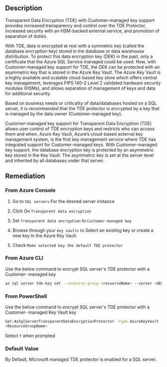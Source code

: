 ## Description

Transparent Data Encryption (TDE) with Customer-managed key support provides increased transparency and control over the TDE Protector, increased security with an HSM-backed external service, and promotion of separation of duties.

With TDE, data is encrypted at rest with a symmetric key (called the database encryption key) stored in the database or data warehouse distribution. To protect this data encryption key (DEK) in the past, only a certificate that the Azure SQL Service managed could be used. Now, with Customer-managed key support for TDE, the DEK can be protected with an asymmetric key that is stored in the Azure Key Vault. The Azure Key Vault is a highly available and scalable cloud-based key store which offers central key management, leverages FIPS 140-2 Level 2 validated hardware security modules (HSMs), and allows separation of management of keys and data for additional security.

Based on business needs or criticality of data/databases hosted on a SQL server, it is recommended that the TDE protector is encrypted by a key that is managed by the data owner (Customer-managed key).

Customer-managed key support for Transparent Data Encryption (TDE) allows user control of TDE encryption keys and restricts who can access them and when. Azure Key Vault, Azure’s cloud-based external key management system, is the first key management service where TDE has integrated support for Customer-managed keys. With Customer-managed key support, the database encryption key is protected by an asymmetric key stored in the Key Vault. The asymmetric key is set at the server level and inherited by all databases under that server.

## Remediation

### From Azure Console

1. Go to `SQL servers`
For the desired server instance

2. Click On `Transparent data encryption`
3. Set `Transparent data encryption` to `Customer-managed key`
4. Browse through your `key vaults` to Select an existing key or create a new key in the Azure Key Vault.
5. Check `Make selected key the default TDE protector
`
### From Azure CLI

Use the below command to encrypt SQL server's TDE protector with a Customer- managed key

```bash
az sql server tde-key set --resource-group <resourceName> --server <dbServerName> --server-key-type {AzureKeyVault} --kid <keyIdentifier>
```

### From PowerShell

Use the below command to encrypt SQL server's TDE protector with a Customer- managed Key Vault key

```bash
Set-AzSqlServerTransparentDataEncryptionProtector -Type AzureKeyVault -KeyId <KeyIdentifier> -ServerName <ServerName> -ResourceGroupName
<ResourceGroupName>
```

Select `Y` when prompted

### Default Value

By Default, Microsoft managed TDE protector is enabled for a SQL server.